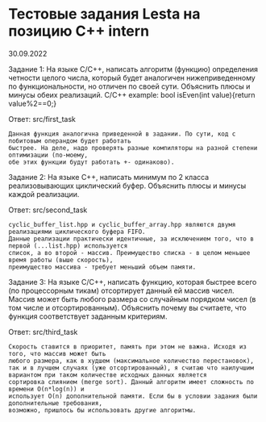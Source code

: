 # Тестовые задания Lesta на позицию C++ intern
 30.09.2022

Задание 1: 
    На языке С/С++, написать алгоритм (функцию) определения четности целого числа, который будет аналогичен нижеприведенному по функциональности, но отличен по своей сути.
    Объяснить плюсы и минусы обеих реализаций.
    C/C++ example:
    bool isEven(int value){return value%2==0;}

Ответ: src/first_task

    Данная функция аналогична приведенной в задании. По сути, код с побитовым операндом будет работать
    быстрее. На деле, надо проверять разные компиляторы на разной степени оптимизации (по-моему, 
    обе этих функции будут работать +- одинаково).

Задание 2:
    На языке С++, написать минимум по 2 класса реализовывающих циклический буфер.
    Объяснить плюсы и минусы каждой реализации.

Ответ: src/second_task

    cyclic_buffer_list.hpp и cyclic_buffer_array.hpp являются двумя реализациями циклического буфера FIFO.
    Данные реализации практически идентичные, за исключением того, что в первой (...list.hpp) используется
    список, а во второй - массив. Преимущество списка - в целом меньшее время работы (выше скорость), 
    преимущество массива - требует меньший объем памяти.

Задание 3:
    На языке С/С++, написать функцию, которая быстрее всего (по процессорным тикам) отсортирует данный ей массив чисел.
    Массив может быть любого размера со случайным порядком чисел (в том числе и отсортированным).
    Объяснить почему вы считаете, что функция соответствует заданным критериям.

Ответ: src/third_task

    Скорость ставится в приоритет, память при этом не важна. Исходя из того, что массив может быть
    любого размера, как в худшем (максимальное количество перестановок), так и в лучшем случаях (уже отсортированный), я считаю что наилучшим вариантом при таком количестве исходных данных является
    сортировка слиянием (merge sort). Данный алгоритм имеет сложность по времени O(n*log(n)) и
    использует O(n) дополнительной памяти. Если бы в условии задания были дополнительные требования,
    возможно, пришлось бы использовать другие алгоритмы.
